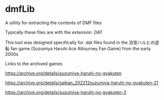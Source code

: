 # dmfLib
A utility for extracting the contents of DMF files

Typically these files are with the extension .DAT

This tool was designed specifically for .dat files found in the 涼宮ハルヒの逆転 fan game (Suzumiya Haruhi Ace Attourney Fan Game) from the early 2000s


Links to the archived games

https://archive.org/details/suzumiya-haruhi-no-gyakuten

https://archive.org/details/saiban_202212suzumiya-haruhi-no-gyakuten-21

https://archive.org/details/suzumiya-haruhi-no-gyakuten-3
